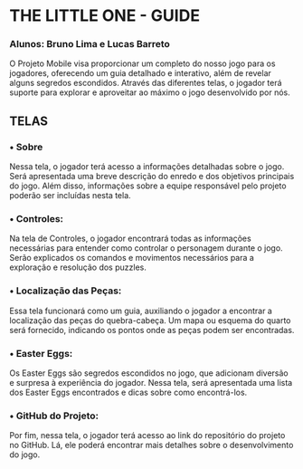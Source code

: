 # **THE LITTLE ONE - GUIDE**
### Alunos: Bruno Lima e Lucas Barreto

O Projeto Mobile visa proporcionar um completo do nosso jogo para os jogadores, oferecendo um guia detalhado e interativo, além de revelar alguns segredos escondidos. Através das diferentes telas, o jogador terá suporte para explorar e aproveitar ao máximo o jogo desenvolvido por nós.
## TELAS
### • Sobre
Nessa tela, o jogador terá acesso a informações detalhadas sobre o jogo. Será apresentada uma breve descrição do enredo e dos objetivos principais do jogo. Além disso, informações sobre a equipe responsável pelo projeto poderão ser incluídas nesta tela.
### • Controles:
Na tela de Controles, o jogador encontrará todas as informações necessárias para entender como controlar o personagem durante o jogo. Serão explicados os comandos e movimentos necessários para a exploração e resolução dos puzzles.
### • Localização das Peças:
Essa tela funcionará como um guia, auxiliando o jogador a encontrar a localização das peças do quebra-cabeça. Um mapa ou esquema do quarto será fornecido, indicando os pontos onde as peças podem ser encontradas.
### • Easter Eggs:
Os Easter Eggs são segredos escondidos no jogo, que adicionam diversão e surpresa à experiência do jogador. Nessa tela, será apresentada uma lista dos Easter Eggs encontrados e dicas sobre como encontrá-los.
### • GitHub do Projeto:
Por fim, nessa tela, o jogador terá acesso ao link do repositório do projeto no GitHub. Lá, ele poderá encontrar mais detalhes sobre o desenvolvimento do jogo.
